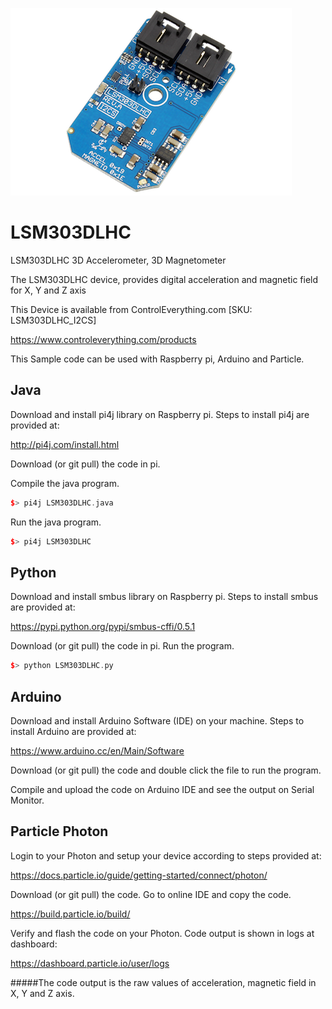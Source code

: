 [![LSM303DLHC](LSM303DLHC_I2CS.png)](https://www.controleverything.com/products)
# LSM303DLHC
LSM303DLHC 3D Accelerometer, 3D Magnetometer

The LSM303DLHC device, provides digital acceleration and magnetic field for X, Y and Z axis

This Device is available from ControlEverything.com [SKU: LSM303DLHC_I2CS]

https://www.controleverything.com/products

This Sample code can be used with Raspberry pi, Arduino and Particle.

## Java
Download and install pi4j library on Raspberry pi. Steps to install pi4j are provided at:

http://pi4j.com/install.html

Download (or git pull) the code in pi.

Compile the java program.
```cpp
$> pi4j LSM303DLHC.java
```

Run the java program.
```cpp
$> pi4j LSM303DLHC
```

## Python
Download and install smbus library on Raspberry pi. Steps to install smbus are provided at:

https://pypi.python.org/pypi/smbus-cffi/0.5.1

Download (or git pull) the code in pi. Run the program.

```cpp
$> python LSM303DLHC.py
```

## Arduino
Download and install Arduino Software (IDE) on your machine. Steps to install Arduino are provided at:

https://www.arduino.cc/en/Main/Software

Download (or git pull) the code and double click the file to run the program.

Compile and upload the code on Arduino IDE and see the output on Serial Monitor.


## Particle Photon

Login to your Photon and setup your device according to steps provided at:

https://docs.particle.io/guide/getting-started/connect/photon/

Download (or git pull) the code. Go to online IDE and copy the code.

https://build.particle.io/build/

Verify and flash the code on your Photon. Code output is shown in logs at dashboard:

https://dashboard.particle.io/user/logs

#####The code output is the raw values of acceleration, magnetic field in X, Y and Z axis.
